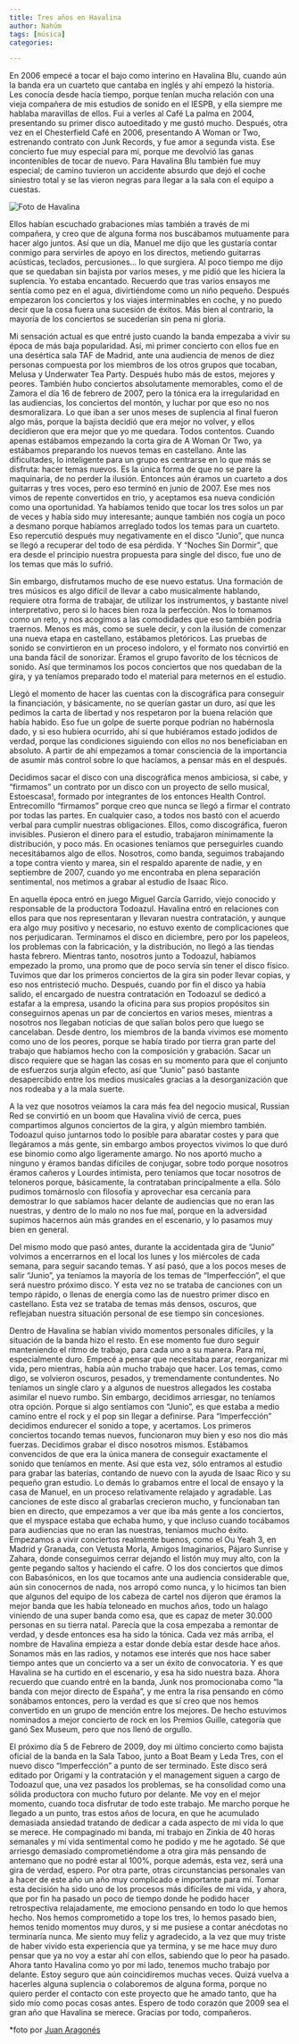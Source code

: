 ```yaml
---
title: Tres años en Havalina
author: Nahúm
tags: [música]
categories:

---
```



En 2006 empecé a tocar el bajo como interino en Havalina Blu, cuando aún la banda era un cuarteto que cantaba en inglés y ahí empezó la historia.<br>Les conocía desde hacía tiempo, porque tenían mucha relación con una vieja compañera de mis estudios de sonido en el IESPB, y ella siempre me hablaba maravillas de ellos. Fui a verles al Café La palma en 2004, presentando su primer disco autoeditado y me gustó mucho. Después, otra vez en el Chesterfield Café en 2006, presentando A Woman or Two, estrenando contrato con Junk Records, y fue amor a segunda vista. Ese concierto fue muy especial para mí, porque me devolvió las ganas incontenibles de tocar de nuevo. Para Havalina Blu también fue muy especial; de camino tuvieron un accidente absurdo que dejó el coche siniestro total y se las vieron negras para llegar a la sala con el equipo a cuestas. 

![Foto de Havalina](/assets/images/havalina.png "Foto de Juan Aragonés")  

Ellos habían escuchado grabaciones mías también a través de mi compañera, y creo que de alguna forma nos buscábamos mutuamente para hacer algo juntos. Así que un día, Manuel me dijo que les gustaría contar conmigo para servirles de apoyo en los directos, metiendo guitarras acústicas, teclados, percusiones… lo que surgiera. Al poco tiempo me dijo que se quedaban sin bajista por varios meses, y me pidió que les hiciera la suplencia. Yo estaba encantado. Recuerdo que tras varios ensayos me sentía como pez en el agua, divirtiéndome como un niño pequeño. Después empezaron los conciertos y los viajes interminables en coche, y no puedo decir que la cosa fuera una sucesión de éxitos. Más bien al contrario, la mayoría de los conciertos se sucederían sin pena ni gloria. 

Mi sensación actual es que entré justo cuando la banda empezaba a vivir su época de más baja popularidad. Así, mi primer concierto con ellos fue en una desértica sala TAF de Madrid, ante una audiencia de menos de diez personas compuesta por los miembros de los otros grupos que tocaban, Melusa y Underwater Tea Party. Después hubo más de estos, mejores y peores. También hubo conciertos absolutamente memorables, como el de Zamora el día 16 de febrero de 2007, pero la tónica era la irregularidad en las audiencias, los conciertos del montón, y luchar por que eso no nos desmoralizara. Lo que iban a ser unos meses de suplencia al final fueron algo más, porque la bajista decidió que era mejor no volver, y ellos decidieron que era mejor que yo me quedara. Todos contentos. Cuando apenas estábamos empezando la corta gira de A Woman Or Two, ya estábamos preparando los nuevos temas en castellano. Ante las dificultades, lo inteligente para un grupo es centrarse en lo que más se disfruta: hacer temas nuevos. Es la única forma de que no se pare la maquinaria, de no perder la ilusión. Entonces aún éramos un cuarteto a dos guitarras y tres voces, pero eso terminó en junio de 2007. Ese mes nos vimos de repente convertidos en trio, y aceptamos esa nueva condición como una oportunidad. Ya habíamos tenido que tocar los tres solos un par de veces y había sido muy interesante; aunque también nos cogía un poco a desmano porque habíamos arreglado todos los temas para un cuarteto. Eso repercutió después muy negativamente en el disco “Junio”, que nunca se llegó a recuperar del todo de esa pérdida. Y “Noches Sin Dormir”, que era desde el principio nuestra propuesta para single del disco, fue uno de los temas que más lo sufrió. 

Sin embargo, disfrutamos mucho de ese nuevo estatus. Una formación de tres músicos es algo difícil de llevar a cabo musicalmente hablando, requiere otra forma de trabajar, de utilizar los instrumentos, y bastante nivel interpretativo, pero si lo haces bien roza la perfección. Nos lo tomamos como un reto, y nos acogimos a las comodidades que eso también podría traernos. Menos es más, como se suele decir, y con la ilusión de comenzar una nueva etapa en castellano, estábamos pletóricos. Las pruebas de sonido se convirtieron en un proceso indoloro, y el formato nos convirtió en una banda fácil de sonorizar. Éramos el grupo favorito de los técnicos de sonido. Así que terminamos los pocos conciertos que nos quedaban de la gira, y ya teníamos preparado todo el material para meternos en el estudio. 

Llegó el momento de hacer las cuentas con la discográfica para conseguir la financiación, y básicamente, no se querían gastar un duro, así que les pedimos la carta de libertad y nos respetaron por la buena relación que había habido. Eso fue un golpe de suerte porque podrían no habérnosla dado, y si eso hubiera ocurrido, ahí sí que hubiéramos estado jodidos de verdad, porque las condiciones siguiendo con ellos no nos beneficiaban en absoluto. A partir de ahí empezamos a tomar consciencia de la importancia de asumir más control sobre lo que hacíamos, a pensar más en el después. 

Decidimos sacar el disco con una discográfica menos ambiciosa, si cabe, y “firmamos” un contrato por un disco con un proyecto de sello musical, Estoescasa!, formado por integrantes de los entonces Health Control. Entrecomillo “firmamos” porque creo que nunca se llegó a firmar el contrato por todas las partes. En cualquier caso, a todos nos bastó con el acuerdo verbal para cumplir nuestras obligaciones. Ellos, como discográfica, fueron invisibles. Pusieron el dinero para el estudio, trabajaron mínimamente la distribución, y poco más. En ocasiones teníamos que perseguirles cuando necesitábamos algo de ellos. Nosotros, como banda, seguimos trabajando a tope contra viento y marea, sin el respaldo aparente de nadie, y en septiembre de 2007, cuando yo me encontraba en plena separación sentimental, nos metimos a grabar al estudio de Isaac Rico. 

En aquella época entró en juego Miguel García Garrido, viejo conocido y responsable de la productora Todoazul. Havalina entró en relaciones con ellos para que nos representaran y llevaran nuestra contratación, y aunque era algo muy positivo y necesario, no estuvo exento de complicaciones que nos perjudicaran. Terminamos el disco en diciembre, pero por los papeleos, los problemas con la fabricación, y la distribución, no llegó a las tiendas hasta febrero. Mientras tanto, nosotros junto a Todoazul, habíamos empezado la promo, una promo que de poco servía sin tener el disco físico. Tuvimos que dar los primeros conciertos de la gira sin poder llevar copias, y eso nos entristeció mucho. Después, cuando por fin el disco ya había salido, el encargado de nuestra contratación en Todoazul se dedicó a estafar a la empresa, usando la oficina para sus propios propósitos sin conseguirnos apenas un par de conciertos en varios meses, mientras a nosotros nos llegaban noticias de que salían bolos pero que luego se cancelaban. Desde dentro, los miembros de la banda vivimos ese momento como uno de los peores, porque se había tirado por tierra gran parte del trabajo que habíamos hecho con la composición y grabación. Sacar un disco requiere que se hagan las cosas en su momento para que el conjunto de esfuerzos surja algún efecto, así que “Junio” pasó bastante desapercibido entre los medios musicales gracias a la desorganización que nos rodeaba y a la mala suerte. 

A la vez que nosotros veíamos la cara más fea del negocio musical, Russian Red se convirtió en un boom que Havalina vivió de cerca, pues compartimos algunos conciertos de la gira, y algún miembro también. Todoazul quiso juntarnos todo lo posible para abaratar costes y para que llegáramos a más gente, sin embargo ambos proyectos vivimos lo que duró ese binomio como algo ligeramente amargo. No nos aportó mucho a ninguno y éramos bandas difíciles de conjugar, sobre todo porque nosotros éramos cañeros y Lourdes intimista, pero teníamos que tocar nosotros de teloneros porque, básicamente, la contrataban principalmente a ella. Sólo pudimos tomárnoslo con filosofía y aprovechar esa cercanía para demostrar lo que sabíamos hacer delante de audiencias que no eran las nuestras, y dentro de lo malo no nos fue mal, porque en la adversidad supimos hacernos aún más grandes en el escenario, y lo pasamos muy bien en general. 

Del mismo modo que pasó antes, durante la accidentada gira de “Junio” volvimos a encerrarnos en el local los lunes y los miércoles de cada semana, para seguir sacando temas. Y así pasó, que a los pocos meses de salir “Junio”, ya teníamos la mayoría de los temas de “Imperfección”, el que será nuestro próximo disco. Y esta vez no se trataba de canciones con un tempo rápido, o llenas de energía como las de nuestro primer disco en castellano. Esta vez se trataba de temas más densos, oscuros, que reflejaban nuestra situación personal de ese tiempo sin concesiones. 

Dentro de Havalina se habían vivido momentos personales difíciles, y la situación de la banda hizo el resto. En ese momento fue duro seguir manteniendo el ritmo de trabajo, para cada uno a su manera. Para mí, especialmente duro. Empecé a pensar que necesitaba parar, reorganizar mi vida, pero mientras, había aún mucho trabajo que hacer. Los temas, como digo, se volvieron oscuros, pesados, y tremendamente contundentes. No teníamos un single claro y a algunos de nuestros allegados les costaba asimilar el nuevo rumbo. Sin embargo, decidimos arriesgar, no teníamos otra opción. Porque si algo sentíamos con “Junio”, es que estaba a medio camino entre el rock y el pop sin llegar a definirse. Para “Imperfección” decidimos endurecer el sonido a tope, y acertamos. Los primeros conciertos tocando temas nuevos, funcionaron muy bien y eso nos dio más fuerzas. Decidimos grabar el disco nosotros mismos. Estábamos convencidos de que era la única manera de conseguir exactamente el sonido que teníamos en mente. Así que esta vez, sólo entramos al estudio para grabar las baterías, contando de nuevo con la ayuda de Isaac Rico y su pequeño gran estudio. Lo demás lo grabamos entre el local de ensayo y la casa de Manuel, en un proceso relativamente relajado y agradable. Las canciones de este disco al grabarlas crecieron mucho, y funcionaban tan bien en directo, que empezamos a ver que iba más gente a los conciertos, que el myspace estaba que echaba humo, y que incluso cuando tocábamos para audiencias que no eran las nuestras, teníamos mucho éxito. Empezamos a vivir conciertos realmente buenos, como el Ou Yeah 3, en Madrid y Granada, con Vetusta Morla, Amigos Imaginarios, Pájaro Sunrise y Zahara, donde conseguimos cerrar dejando el listón muy muy alto, con la gente pegando saltos y haciendo el cafre. O los dos conciertos que dimos con Babasónicos, en los que tocamos ante una audiencia considerable que, aún sin conocernos de nada, nos arropó como nunca, y lo hicimos tan bien que algunos del equipo de los cabeza de cartel nos dijeron que éramos la mejor banda que les había teloneado en muchos años, todo un halago viniendo de una super banda como esa, que es capaz de meter 30.000 personas en su tierra natal. Parecía que la cosa empezaba a remontar de verdad, y desde entonces esa ha sido la tónica. Cada vez más arriba, el nombre de Havalina empieza a estar donde debía estar desde hace años. Sonamos más en las radios, y notamos ese interés que nos hace saber tiempo antes que un concierto va a ser un éxito de convocatoria. Y es que Havalina se ha curtido en el escenario, y esa ha sido nuestra baza. Ahora recuerdo que cuando entré en la banda, Junk nos promocionaba como “la banda con mejor directo de España”, y me entra la risa pensando en cómo sonábamos entonces, pero la verdad es que sí creo que nos hemos convertido en un grupo de mención entre los mejores. De hecho estuvimos nominados a mejor concierto de rock en los Premios Guille, categoría que ganó Sex Museum, pero que nos llenó de orgullo. 

El próximo día 5 de Febrero de 2009, doy mi último concierto como bajista oficial de la banda en la Sala Taboo, junto a Boat Beam y Leda Tres, con el nuevo disco “Imperfección” a punto de ser terminado. Este disco será editado por Origami y la contratación y el management siguen a cargo de Todoazul que, una vez pasados los problemas, se ha consolidad como una sólida productora con mucho futuro por delante. Me voy en el mejor momento, cuando toca disfrutar de todo este trabajo. Me marcho porque he llegado a un punto, tras estos años de locura, en que he acumulado demasiada ansiedad tratando de dedicar a cada aspecto de mi vida lo que se merece. He compaginado mi banda, mi trabajo en Zinkia de 40 horas semanales y mi vida sentimental como he podido y me he agotado. Sé que arriesgo demasiado comprometiéndome a otra gira más pensando de antemano que no podré estar al 100%, porque además, esta vez, será una gira de verdad, espero. Por otra parte, otras circunstancias personales van a hacer de este año un año muy complicado e importante para mí. Tomar esta decisión ha sido uno de los procesos más difíciles de mi vida, y ahora, que por fin ha pasado un poco de tiempo donde he podido hacer retrospectiva relajadamente, me emociono pensando en todo lo que hemos hecho. Nos hemos comprometido a tope los tres, lo hemos pasado bien, hemos tenido momentos muy duros, y si me pusiese a contar anécdotas no terminaría nunca. Me siento muy feliz y agradecido, a la vez que muy triste de haber vivido esta experiencia que ya termina, y se me hace muy duro pensar que ya no voy a estar ahí con ellos, sabiendo que lo peor ha pasado. Ahora tanto Havalina como yo por mi lado, tenemos mucho trabajo por delante. Estoy seguro que aún coincidiremos muchas veces. Quizá vuelva a hacerles alguna suplencia o colaboremos de alguna forma, porque no quiero perder el contacto con este proyecto que he amado tanto, que ha sido mío como pocas cosas antes. Espero de todo corazón que 2009 sea el gran año que Havalina se merece. Gracias por todo, compañeros.

*foto por [Juan Aragonés](http://www.flickr.com/photos/onedragones/)

